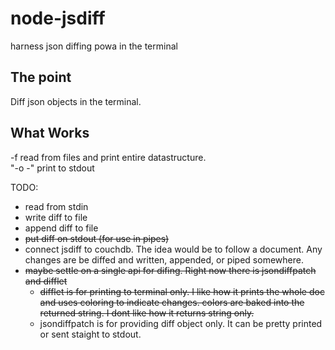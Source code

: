 node-jsdiff
===========

harness json diffing powa in the terminal

The point
---------

Diff json objects in the terminal. 

What Works
----------
-f read from files and print entire datastructure.  
"-o -" print to stdout  


TODO:
- read from stdin
- write diff to file
- append diff to file
- ~~put diff on stdout (for use in pipes)~~
- connect jsdiff to couchdb. The idea would be to follow a document. Any changes are be diffed and written, appended, or piped somewhere.
- ~~maybe settle on a single api for difing. Right now there is jsondiffpatch and difflet~~
  - ~~difflet is for printing to terminal only. I like how it prints the whole doc and uses coloring to indicate changes. colors are baked into the returned string. I dont like how it returns string only.~~
  - jsondiffpatch is for providing diff object only. It can be pretty printed or sent staight to stdout.  
